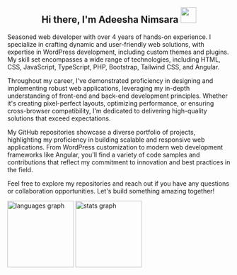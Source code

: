 
<h2 align="center"><b>Hi there, I'm Adeesha Nimsara </b><img src="https://media.giphy.com/media/hvRJCLFzcasrR4ia7z/giphy.gif" width="35"></h2>
<p> Seasoned web developer with over 4 years of hands-on experience. I specialize in crafting dynamic and user-friendly web solutions, with expertise in WordPress development, including custom themes and plugins. My skill set encompasses a wide range of technologies, including HTML, CSS, JavaScript, TypeScript, PHP, Bootstrap, Tailwind CSS, and Angular.

Throughout my career, I've demonstrated proficiency in designing and implementing robust web applications, leveraging my in-depth understanding of front-end and back-end development principles. Whether it's creating pixel-perfect layouts, optimizing performance, or ensuring cross-browser compatibility, I'm dedicated to delivering high-quality solutions that exceed expectations.

My GitHub repositories showcase a diverse portfolio of projects, highlighting my proficiency in building scalable and responsive web applications. From WordPress customization to modern web development frameworks like Angular, you'll find a variety of code samples and contributions that reflect my commitment to innovation and best practices in the field.

Feel free to explore my repositories and reach out if you have any questions or collaboration opportunities. Let's build something amazing together!</p> 

<img src="https://github-readme-stats.vercel.app/api/top-langs?username=adeesha-nimsara&locale=en&hide_title=false&layout=compact&card_width=320&langs_count=5&theme=dracula&hide_border=false" height="150" alt="languages graph"  />
<img src="https://github-readme-stats.vercel.app/api?username=adeesha-nimsara&hide_title=false&hide_rank=false&show_icons=true&include_all_commits=true&count_private=true&disable_animations=false&theme=dracula&locale=en&hide_border=false" height="150" alt="stats graph"  />
